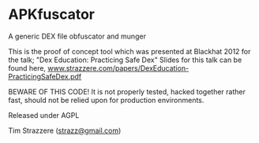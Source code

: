 APKfuscator
===========

A generic DEX file obfuscator and munger

This is the proof of concept tool which was presented at Blackhat 2012 for the talk;
"Dex Education: Practicing Safe Dex"
Slides for this talk can be found here, www.strazzere.com/papers/DexEducation-PracticingSafeDex.pdf

BEWARE OF THIS CODE!
It is not properly tested, hacked together rather fast, should not be relied upon for production environments.

Released under AGPL

Tim Strazzere (strazz@gmail.com)
